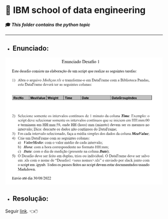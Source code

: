 # :robot: IBM school of data engineering 
#### :mortar_board: *This folder contains the python topic*

***

* ## Enunciado:
![enunciado](./images/enunciado.png)

* ## Resolução:
Seguir [link](./resolucao/). :point_left::computer_mouse: